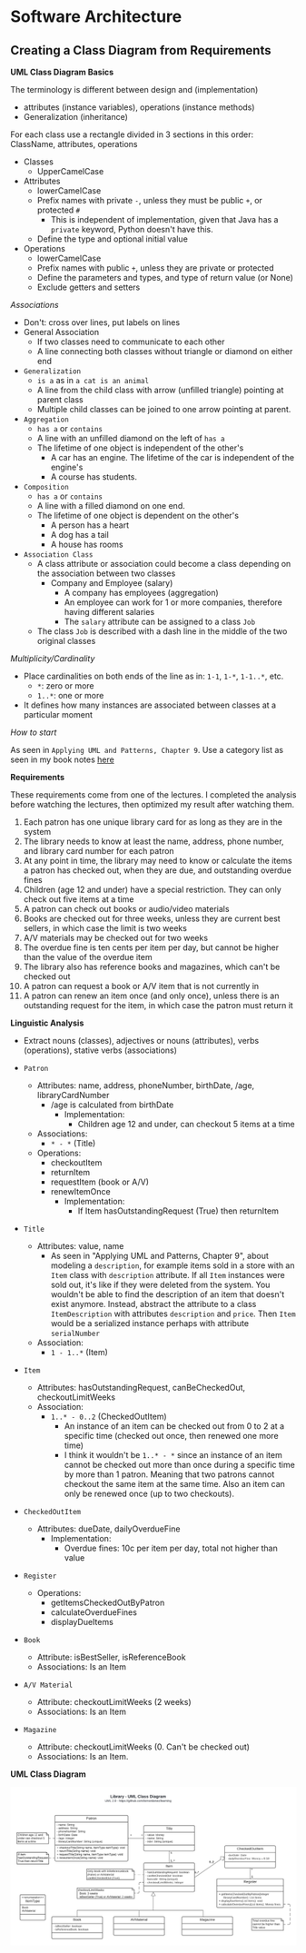 # Software Architecture

## Creating a Class Diagram from Requirements

**UML Class Diagram Basics**

The terminology is different between design and (implementation)

* attributes (instance variables), operations (instance methods)
* Generalization (inheritance)

For each class use a rectangle divided in 3 sections in this order: ClassName, attributes, operations

* Classes
  * UpperCamelCase
* Attributes
  * lowerCamelCase
  * Prefix names with private `-`, unless they must be public `+`, or protected `#`
    * This is independent of implementation, given that Java has a `private` keyword, Python doesn't have this.
  * Define the type and optional initial value
* Operations
  * lowerCamelCase
  * Prefix names with public `+`, unless they are private or protected
  * Define the parameters and types, and type of return value (or None)
  * Exclude getters and setters

*Associations*

* Don't: cross over lines, put labels on lines
* General Association
  * If two classes need to communicate to each other
  * A line connecting both classes without triangle or diamond on either end
* `Generalization`
  * `is a` as in `a cat is an animal`
  * A line from the child class with arrow (unfilled triangle) pointing at parent class
  * Multiple child classes can be joined to one arrow pointing at parent.
* `Aggregation`
  * `has a` or `contains`
  * A line with an unfilled diamond on the left of `has a`
  * The lifetime of one object is independent of the other's
    * A car has an engine. The lifetime of the car is independent of the engine's
    * A course has students.
* `Composition`
  * `has a` or `contains`
  * A line with a filled diamond on one end.
  * The lifetime of one object is dependent on the other's
    * A person has a heart
    * A dog has a tail
    * A house has rooms
* `Association Class`
  * A class attribute or association could become a class depending on the association between two classes
    * Company and Employee (salary)
      * A company has employees (aggregation)
      * An employee can work for 1 or more companies, therefore having different salaries
      * The `salary` attribute can be assigned to a class `Job`
  * The class `Job` is described with a dash line in the middle of the two original classes

*Multiplicity/Cardinality*

* Place cardinalities on both ends of the line as in: `1-1`, `1-*`, `1-1..*`, etc.
  * `*`: zero or more
  * `1..*`: one or more
* It defines how many instances are associated between classes at a particular moment

*How to start*

As seen in `Applying UML and Patterns, Chapter 9`. Use a category list as seen in my book notes [here](../../../reading/uml-patterns/README.md)

**Requirements**

These requirements come from one of the lectures. I completed the analysis before watching the lectures, then optimized my result after watching them.

1. Each patron has one unique library card for as long as they are in the system
2. The library needs to know at least the name, address, phone number, and library card number for each patron
3. At any point in time, the library may need to know or calculate the items a patron has checked out, when they are due, and outstanding overdue fines
4. Children (age 12 and under) have a special restriction. They can only check out five items at a time
5. A patron can check out books or audio/video materials
6. Books are checked out for three weeks, unless they are current best sellers, in which case the limit is two weeks
7. A/V materials may be checked out for two weeks
8. The overdue fine is ten cents per item per day, but cannot be higher than the value of the overdue item
9. The library also has reference books and magazines, which can't be checked out
10. A patron can request a book or A/V item that is not currently in
11. A patron can renew an item once (and only once), unless there is an outstanding request for the item, in which case the patron must return it

**Linguistic Analysis**
* Extract nouns (classes), adjectives or nouns (attributes), verbs (operations), stative verbs (associations)

* `Patron`
  * Attributes: name, address, phoneNumber, birthDate, /age, libraryCardNumber
    * /age is calculated from birthDate
      * Implementation:
        * Children age 12 and under, can checkout 5 items at a time
  * Associations:
    * `* - *` (Title)
  * Operations:
    * checkoutItem
    * returnItem
    * requestItem (book or A/V)
    * renewItemOnce
      * Implementation:
        * If Item hasOutstandingRequest (True) then returnItem
* `Title`
  * Attributes: value, name
    * As seen in "Applying UML and Patterns, Chapter 9", about modeling a `description`, for example items sold in a store with an `Item` class with `description` attribute. If all `Item` instances were sold out, it's like if they were deleted from the system. You wouldn't be able to find the description of an item that doesn't exist anymore. Instead, abstract the attribute to a class `ItemDescription` with attributes `description` and `price`. Then `Item` would be a serialized instance perhaps with attribute `serialNumber`
  * Association:
    * `1 - 1..*` (Item)

* `Item`
  * Attributes: hasOutstandingRequest, canBeCheckedOut, checkoutLimitWeeks
  * Association:
    * `1..* - 0..2` (CheckedOutItem)
      * An instance of an item can be checked out from 0 to 2 at a specific time (checked out once, then renewed one more time)
      * I think it wouldn't be `1..* - *` since an instance of an item cannot be checked out more than once during a specific time by more than 1 patron. Meaning that two patrons cannot checkout the same item at the same time. Also an item can only be renewed once (up to two checkouts).
* `CheckedOutItem`
  * Attributes: dueDate, dailyOverdueFine
    * Implementation:
      * Overdue fines: 10c per item per day, total not higher than value
* `Register`
  * Operations:
    * getItemsCheckedOutByPatron
    * calculateOverdueFines
    * displayDueItems
* `Book`
  * Attribute: isBestSeller, isReferenceBook
  * Associations: Is an Item
* `A/V Material`
  * Attribute: checkoutLimitWeeks (2 weeks)
  * Associations: Is an Item
* `Magazine`
  * Attribute: checkoutLimitWeeks (0. Can't be checked out)
  * Associations: Is an Item.

**UML Class Diagram**

![Library UML Class Diagram](resources/library-uml-class-diagram.png)